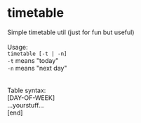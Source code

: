 # timetable
Simple timetable util (just for fun but useful)
<br><br>
Usage:<br>
`timetable [-t | -n]`<br>
`-t` means "today"<br>
`-n` means "next day"<br>
<br><br>
Table syntax:<br>
[DAY-OF-WEEK]<br>
...yourstuff...<br>
[end]
